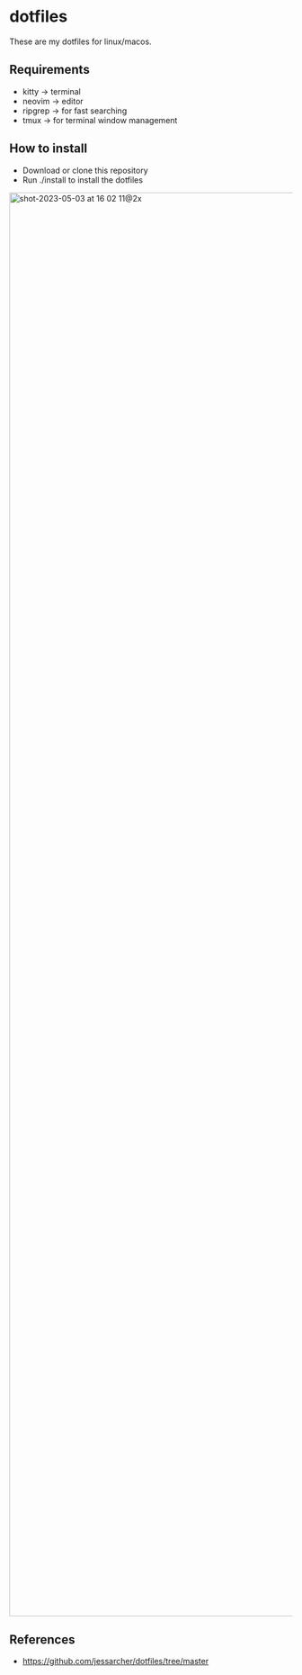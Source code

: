 # dotfiles

These are my dotfiles for linux/macos.

## Requirements
- kitty -> terminal
- neovim -> editor
- ripgrep -> for fast searching
- tmux -> for terminal window management

## How to install

- Download or clone this repository
- Run ./install to install the dotfiles

<img width="2531" alt="shot-2023-05-03 at 16 02 11@2x" src="https://user-images.githubusercontent.com/1410882/236035278-ddb4bfbd-d4e4-46d4-bbfa-c970478737f1.png">

## References

- https://github.com/jessarcher/dotfiles/tree/master
